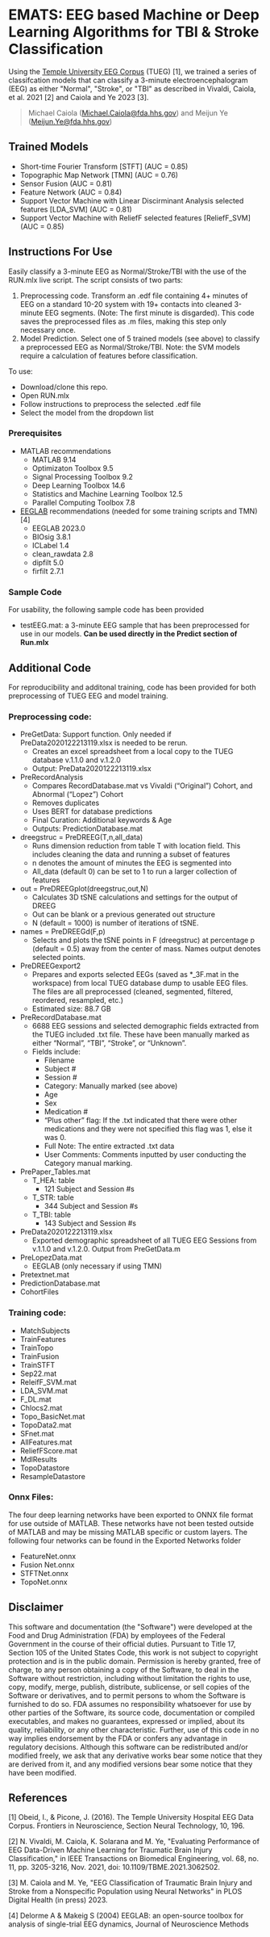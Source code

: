# EMATS: EEG based Machine or Deep Learning Algorithms for TBI & Stroke Classification
Using the [Temple University EEG Corpus](https://isip.piconepress.com/projects/tuh_eeg/index.shtml) (TUEG) [1], we trained a series of classifcation models that can classify a 3-minute electroencephalogram (EEG) as either "Normal", "Stroke", or "TBI" as described in Vivaldi, Caiola, et al. 2021 [2] and Caiola and Ye 2023 [3].
> Michael Caiola (Michael.Caiola@fda.hhs.gov) and Meijun Ye (Meijun.Ye@fda.hhs.gov)

## Trained Models
- Short-time Fourier Transform [STFT] (AUC = 0.85)
- Topographic Map Network [TMN] (AUC = 0.76)
- Sensor Fusion (AUC = 0.81)
- Feature Network (AUC = 0.84)
- Support Vector Machine with Linear Discirminant Analysis selected features [LDA_SVM] (AUC = 0.81)
- Support Vector Machine with ReliefF selected features [ReliefF_SVM] (AUC = 0.85)

## Instructions For Use
Easily classify a 3-minute EEG as Normal/Stroke/TBI with the use of the RUN.mlx live script.
The script consists of two parts:
  1) Preprocessing code. Transform an .edf file containing 4+ minutes of EEG on a standard 10-20 system with 19+ contacts into cleaned 3-minute EEG segments. (Note: The first minute is disgarded). This code saves the preprocessed files as .m files, making this step only necessary once.
  2) Model Prediction. Select one of 5 trained models (see above) to classify a preprocessed EEG as Normal/Stroke/TBI. Note: the SVM models require a calculation of features before classification.

To use:
- Download/clone this repo.
- Open RUN.mlx
- Follow instructions to preprocess the selected .edf file
- Select the model from the dropdown list

### Prerequisites
- MATLAB recommendations
  - MATLAB 9.14
  - Optimizaton Toolbox 9.5
  - Signal Processing Toolbox 9.2
  - Deep Learning Toolbox 14.6
  - Statistics and Machine Learning Toolbox 12.5
  - Parallel Computing Toolbox 7.8
- [EEGLAB](https://sccn.ucsd.edu/eeglab/index.php) recommendations (needed for some training scripts and TMN) [4]
  - EEGLAB 2023.0
  - BIOsig 3.8.1
  - ICLabel 1.4
  - clean_rawdata 2.8
  - dipfilt 5.0
  - firfilt 2.7.1
    
### Sample Code
For usability, the following sample code has been provided
- testEEG.mat: a 3-minute EEG sample that has been preprocessed for use in our models. **Can be used directly in the Predict section of Run.mlx**


## Additional Code
  For reproducibility and additonal training, code has been provided for both preprocessing of TUEG EEG and model training.
  ### Preprocessing code:
  - PreGetData: Support function. Only needed if PreData2020122213119.xlsx is needed to be rerun.
    - Creates an excel spreadsheet from a local copy to the TUEG database v.1.1.0 and v.1.2.0
    - Output: PreData2020122213119.xlsx
  - PreRecordAnalysis
    - Compares RecordDatabase.mat vs Vivaldi (“Original”) Cohort, and Abnormal (“Lopez”) Cohort
    - Removes duplicates
    - Uses BERT for database predictions
    - Final Curation: Additional keywords & Age
    - Outputs: PredictionDatabase.mat
  - dreegstruc = PreDREEG(T,n,all_data)
    - Runs dimension reduction from table T with location field. This includes cleaning the data and running a subset of features
    - n denotes the amount of minutes the EEG is segmented into
    - All_data (default 0) can be set to 1 to run a larger collection of features
  - out = PreDREEGplot(dreegstruc,out,N)
    - Calculates 3D tSNE calculations and settings for the output of DREEG
    - Out can be blank or a previous generated out structure
    - N (default = 1000) is number of iterations of tSNE.
  - names = PreDREEGd(F,p)
    - Selects and plots the tSNE points in F (dreegstruc) at percentage p (default = 0.5) away from the center of mass. Names output denotes selected points.
  - PreDREEGexport2
    - Prepares and exports selected EEGs (saved as *_3F.mat in the workspace) from local TUEG database dump to usable EEG files. The files are all preprocessed (cleaned, segmented, filtered, reordered, resampled, etc.)
    - Estimated size: 88.7 GB
  - PreRecordDatabase.mat
    - 6688 EEG sessions and selected demographic fields extracted from the TUEG included .txt file. These have been manually marked as either “Normal”, “TBI”, “Stroke”, or “Unknown”.
    - Fields include:
      - Filename
      - Subject #
      - Session #
      - Category: Manually marked (see above)
      - Age
      - Sex
      - Medication #
      - “Plus other” flag: If the .txt indicated that there were other medications and they were not specified this flag was 1, else it was 0.
      - Full Note: The entire extracted .txt data
      - User Comments: Comments inputted by user conducting the Category manual marking.
  - PrePaper_Tables.mat
    - T_HEA: table
      - 121 Subject and Session #s
    - T_STR: table
      - 344 Subject and Session #s
    - T_TBI: table
      - 143 Subject and Session #s
  - PreData2020122213119.xlsx
    - Exported demographic spreadsheet of all TUEG EEG Sessions from v.1.1.0 and v.1.2.0. Output from PreGetData.m
  - PreLopezData.mat
    - EEGLAB (only necessary if using TMN)
  - Pretextnet.mat
  - PredictionDatabase.mat
  - CohortFiles


  ### Training code:
  - MatchSubjects
  - TrainFeatures
  - TrainTopo
  - TrainFusion
  - TrainSTFT
  - Sep22.mat
  - ReleifF_SVM.mat
  - LDA_SVM.mat
  - F_DL.mat
  - Chlocs2.mat
  - Topo_BasicNet.mat
  - TopoData2.mat
  - SFnet.mat
  - AllFeatures.mat
  - ReliefFScore.mat
  - MdlResults
  - TopoDatastore
  - ResampleDatastore
  ### Onnx Files:
  The four deep learning networks have been exported to ONNX file format for use outside of MATLAB. These networks have not been tested outside of MATLAB and may be missing MATLAB specific or custom layers. The following four networks can be found in the Exported Networks folder
  - FeatureNet.onnx
  - Fusion Net.onnx
  - STFTNet.onnx
  - TopoNet.onnx


## Disclaimer
This software and documentation (the "Software") were developed at the Food and Drug Administration (FDA) by employees of the Federal Government in the course of their official duties. Pursuant to Title 17, Section 105 of the United States Code, this work is not subject to copyright protection and is in the public domain. Permission is hereby granted, free of charge, to any person obtaining a copy of the Software, to deal in the Software without restriction, including without limitation the rights to use, copy, modify, merge, publish, distribute, sublicense, or sell copies of the Software or derivatives, and to permit persons to whom the Software is furnished to do so. FDA assumes no responsibility whatsoever for use by other parties of the Software, its source code, documentation or compiled executables, and makes no guarantees, expressed or implied, about its quality, reliability, or any other characteristic. Further, use of this code in no way implies endorsement by the FDA or confers any advantage in regulatory decisions. Although this software can be redistributed and/or modified freely, we ask that any derivative works bear some notice that they are derived from it, and any modified versions bear some notice that they have been modified. 

## References
[1] Obeid, I., & Picone, J. (2016). The Temple University Hospital EEG Data Corpus. Frontiers in Neuroscience, Section Neural Technology, 10, 196.

[2] N. Vivaldi, M. Caiola, K. Solarana and M. Ye, "Evaluating Performance of EEG Data-Driven Machine Learning for Traumatic Brain Injury Classification," in IEEE Transactions on Biomedical Engineering, vol. 68, no. 11, pp. 3205-3216, Nov. 2021, doi: 10.1109/TBME.2021.3062502.

[3] M. Caiola and M. Ye, "EEG Classification of Traumatic Brain Injury and Stroke from a Nonspecific Population using Neural Networks" in PLOS Digital Health (in press) 2023.

[4] Delorme A & Makeig S (2004) EEGLAB: an open-source toolbox for analysis of single-trial EEG dynamics, Journal of Neuroscience Methods

